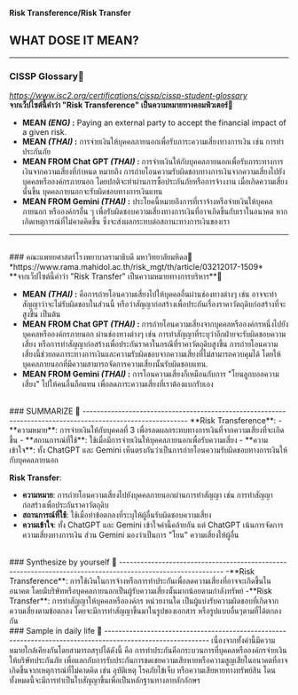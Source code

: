 **Risk Transference/Risk Transfer**

## WHAT DOSE IT MEAN?
-----------------------------------------------------------------------------------------------------------

### CISSP Glossary🌺
*https://www.isc2.org/certifications/cissp/cissp-student-glossary* <br>
**จากเว็ปไซต์นี้คำว่า "Risk Transference" เป็นความหมายทางคอมพิวเตอร์**🎐

- **MEAN *(ENG)* :** Paying an external party to accept the financial impact of a given risk.<br>
- **MEAN *(THAI)* :** การจ่ายเงินให้บุคคลภายนอกเพื่อรับภาระความเสี่ยงทางการเงิน เช่น การทำประกันภัย 
- **MEAN FROM Chat GPT *(THAI)* :** การจ่ายเงินให้กับบุคคลภายนอกเพื่อรับภาระทางการเงินจากความเสี่ยงที่กำหนด หมายถึง การถ่ายโอนความรับผิดชอบทางการเงินจากความเสี่ยงไปยังบุคคลหรือองค์กรภายนอก โดยปกติจะทำผ่านการซื้อประกันภัยหรือการจ้างงาน เมื่อเกิดความเสี่ยงนั้นขึ้น บุคคลภายนอกจะรับผิดชอบทางการเงินแทน
- **MEAN FROM Gemini *(THAI)* :** ประโยคนี้หมายถึงการที่เราจ้างหรือจ่ายเงินให้บุคคลภายนอก หรือองค์กรอื่น ๆ เพื่อรับผิดชอบความเสี่ยงทางการเงินที่อาจเกิดขึ้นกับเราในอนาคต หากเกิดเหตุการณ์ที่ไม่คาดคิดขึ้น ซึ่งจะส่งผลกระทบต่อสถานะทางการเงินของเรา


*********************************************************************************************************
<br>
### คณะแพทยศาสตร์โรงพยาบาลรามาธิบดี มหาวิทยาลัยมหิดล🌷
*https://www.rama.mahidol.ac.th/risk_mgt/th/article/03212017-1509* <br>
**จากเว็ปไซต์นี้คำว่า "Risk Transfer" เป็นความหมายทางการบริหาร**🌈

- **MEAN *(THAI)* :** คือการถ่ายโอนความเสี่ยงไปให้บุคคลอื่นผ่านช่องทางต่างๆ เช่น อาจจะทำสัญญาว่าจะไม่รับผิดชอบในส่วนนี้ หรือว่าสัญญาก่อสร้างเพื่อประกันเรื่องราคาวัตถุดิบก่อสร้างที่จะสูงขึ้น เป็นต้น
- **MEAN FROM Chat GPT *(THAI)* :** การถ่ายโอนความเสี่ยงจากบุคคลหรือองค์กรหนึ่งไปยังบุคคลหรือองค์กรภายนอก ผ่านช่องทางต่างๆ เช่น การทำสัญญาที่ระบุว่าอีกฝ่ายจะรับผิดชอบความเสี่ยง หรือการทำสัญญาก่อสร้างเพื่อประกันราคาในกรณีที่ราคาวัตถุดิบสูงขึ้น การถ่ายโอนความเสี่ยงนี้ช่วยลดภาระทางการเงินและความรับผิดชอบจากความเสี่ยงที่ไม่สามารถควบคุมได้ โดยให้บุคคลภายนอกที่มีความสามารถจัดการความเสี่ยงนั้นรับผิดชอบแทน.
- **MEAN FROM Gemini *(THAI)* :** การโอนความเสี่ยงก็เหมือนกับการ "โยนลูกบอลความเสี่ยง" ไปให้คนอื่นถือแทน เพื่อลดภาระความเสี่ยงที่เราต้องแบกรับเอง

<br>
### SUMMARIZE 🎏
-----------------------------------------------------------------------------------------------------------
**Risk Transference**:
- **ความหมาย**: การจ่ายเงินให้กับบุคคลที่ 3 เพื่อรลดผลกระทบทางการเงินที่จากความเสี่ยงที่จะเกิดขึ้น
- **สถานการณ์ที่ใช้**: ใช้เมื่อมีการจ่ายเงินให้บุคคลภายนอกเพื่อรับความเสี่ยง
- **ความเข้าใจ**: ทั้ง ChatGPT และ Gemini เห็นตรงกันว่าเป็นการถ่ายโอนความรับผิดชอบทางการเงินให้กับบุคคลภายนอก

**Risk Transfer**:
- **ความหมาย**: การถ่ายโอนความเสี่ยงไปยังบุคคลภายนอกผ่านการทำสัญญา เช่น การทำสัญญาก่อสร้างเพื่อประกันราคาวัตถุดิบ
- **สถานการณ์ที่ใช้**: ใช้เมื่อทำข้อตกลงที่ระบุให้ผู้อื่นรับผิดชอบความเสี่ยง
- **ความเข้าใจ**: ทั้ง ChatGPT และ Gemini เข้าใจคำนี้คล้ายกัน แต่ ChatGPT เน้นการจัดการความเสี่ยงทางการเงิน ส่วน Gemini มองว่าเป็นการ "โยน" ความเสี่ยงให้ผู้อื่น

<br>
### Synthesize by yourself 🎀
-----------------------------------------------------------------------------------------------------------
-**Risk Transference**: การใช้เงินในการจ้างหรือการทำประกันเพื่อลดความเสี่ยงที่อาจจะเกิดขึ้นในอนาคต โดยมีบริษัทหรือบุคคลภายนอกเป็นผู้รับความเสี่ยงนั้นมากน้อยตามกำลังทรัพย์
-**Risk Transfer**: การทำสัญญาให้บุคคลหรือองค์กร หน่วยงานใด เป็นผู้แบ่งรับความผิดชอบที่เกิดจากความเสี่ยงตามข้อตกลง โดยจะมีการทำสัญญาขึ้นมาในรูปของเอกสาร หรือรูปแบบอื่นๆตามที่ได้ตกลงกัน

<br>
### Sample in daily life 🍭
-----------------------------------------------------------------------------------------------------------
เนื่องจากทั้งคำนี้มีความหมายใกล้เคียงกันโดยสามารถสรุปได้ดังนี้ คือ การทำประกันคือกระบวนการที่บุคคลหรือองค์กรจ่ายเงินให้บริษัทประกันภัย เพื่อแลกกับการรับประกันการชดเชยความเสียหายหรือความสูญเสียในอนาคตที่อาจเกิดขึ้นจากเหตุการณ์ที่ไม่คาดคิด เช่น อุบัติเหตุ โรคภัยไข้เจ็บ หรือความเสียหายทางทรัพย์สิน โดนทั้งหมดนี้จะมีการทำเป็นใบสัญญาขึ้นเพื่อเป็นหลักฐานทางลายลักอักษร
